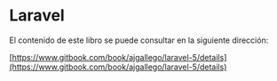 # Laravel

El contenido de este libro se puede consultar en la siguiente dirección:

[https://www.gitbook.com/book/ajgallego/laravel-5/details](https://www.gitbook.com/book/ajgallego/laravel-5/details)

